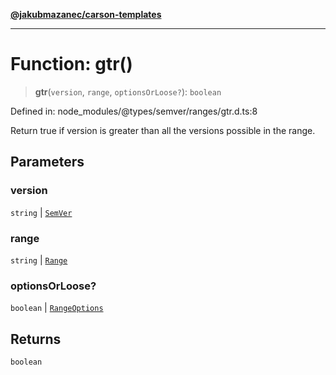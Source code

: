 [**@jakubmazanec/carson-templates**](../../../../README.md)

---

# Function: gtr()

> **gtr**(`version`, `range`, `optionsOrLoose?`): `boolean`

Defined in: node_modules/@types/semver/ranges/gtr.d.ts:8

Return true if version is greater than all the versions possible in the range.

## Parameters

### version

`string` | [`SemVer`](../classes/SemVer.md)

### range

`string` | [`Range`](../classes/Range.md)

### optionsOrLoose?

`boolean` | [`RangeOptions`](../interfaces/RangeOptions.md)

## Returns

`boolean`
